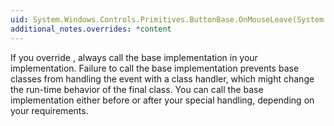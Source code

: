```yaml
---
uid: System.Windows.Controls.Primitives.ButtonBase.OnMouseLeave(System.Windows.Input.MouseEventArgs)
additional_notes.overrides: *content
---
```


<p>If you override <xref href="System.Windows.Controls.Primitives.ButtonBase.OnMouseLeave(System.Windows.Input.MouseEventArgs)"></xref>, always call the base implementation in your <xref href="System.Windows.Controls.Primitives.ButtonBase.OnMouseLeave(System.Windows.Input.MouseEventArgs)"></xref> implementation. Failure to call the base implementation prevents base classes from handling the event with a class handler, which might change the run-time behavior of the final class. You can call the base implementation either before or after your special handling, depending on your requirements.</p>


